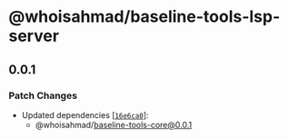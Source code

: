 # @whoisahmad/baseline-tools-lsp-server

## 0.0.1

### Patch Changes

- Updated dependencies [[`16e6ca0`](https://github.com/ahmad-04/baselineProject/commit/16e6ca06b122c6f446541c0ce460b9e6fa702075)]:
  - @whoisahmad/baseline-tools-core@0.0.1
